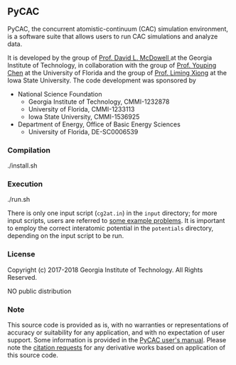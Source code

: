 ## PyCAC

PyCAC, the concurrent atomistic-continuum (CAC) simulation environment, is a software suite that allows users to run CAC simulations and analyze data.

It is developed by the group of [Prof. David L. McDowell ](http://www.me.gatech.edu/faculty/mcdowell) at the Georgia Institute of Technology, in collaboration with the group of [Prof. Youping Chen](http://web.mae.ufl.edu/chenlab/) at the University of Florida and the group of [Prof. Liming Xiong](http://www.aere.iastate.edu/lmxiong/) at the Iowa State University. The code development was sponsored by

* National Science Foundation
	- Georgia Institute of Technology, CMMI-1232878
	- University of Florida, CMMI-1233113
	- Iowa State University, CMMI-1536925
* Department of Energy, Office of Basic Energy Sciences
	- University of Florida, DE-SC0006539

### Compilation

./install.sh

### Execution

./run.sh

There is only one input script (`cg2at.in`) in the `input` directory; for more input scripts, users are referred to [some example problems](http://www.pycac.org/chapter7/). It is important to employ the correct interatomic potential in the `potentials` directory, depending on the input script to be run.

### License

Copyright (c) 2017-2018 Georgia Institute of Technology. All Rights Reserved.

NO public distribution

### Note

This source code is provided as is, with no warranties or representations of accuracy or suitability for any application, and with no expectation of user support. Some information is provided in the [PyCAC user's manual](http://www.pycac.org). Please note the [citation requests](http://www.pycac.org/chapter1/ack-and-cite.html) for any derivative works based on application of this source code.